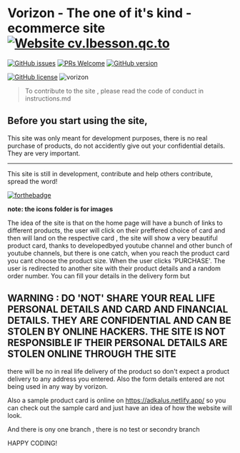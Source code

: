 # Vorizon - The one of it's kind - ecommerce site[![Website cv.lbesson.qc.to](https://img.shields.io/website-up-down-green-red/http/cv.lbesson.qc.to.svg)](http://cv.lbesson.qc.to/)
[![GitHub issues](https://img.shields.io/github/issues/Naereen/StrapDown.js.svg)](https://GitHub.com/Naereen/StrapDown.js/issues/)
[![PRs Welcome](https://img.shields.io/badge/PRs-welcome-brightgreen.svg?style=flat-square)](http://makeapullrequest.com)
[![GitHub version](https://badge.fury.io/gh/Naereen%2FStrapDown.js.svg)](https://github.com/Naereen/StrapDown.js)

[![GitHub license](https://img.shields.io/github/license/Naereen/StrapDown.js.svg)](https://github.com/Naereen/StrapDown.js/blob/master/LICENSE)
![vorizon](https://github.com/Aryankpoor/e-commerce-site/blob/master/assets/app.png)

> To contribute to the site , please read the code of conduct in instructions.md

## Before you start using the site, 
This site was only meant for development purposes, there is no real purchase of products, do not accidently give out your confidential details. They are very important.

<hr>

This site is still in development, contribute and help others contribute, spread the word!

[![forthebadge](https://forthebadge.com/images/badges/made-with-javascript.svg)](https://forthebadge.com) 

**note: the icons folder is for images**



The idea of the site is that on the home page will have a bunch of links to different products, the user will click on their preffered choice of card and then will land on the respective card , the site will show a very beautiful product card, thanks to developedbyed youtube channel and other bunch of youtube channels, but there is one catch, when you reach the product card you cant choose the product size. When the user clicks 'PURCHASE'. The user is redirected to another site with their product details and a random order number. You can fill your details in the delivery form but 

  
## WARNING : DO **'NOT'** SHARE YOUR REAL LIFE PERSONAL DETAILS AND CARD AND FINANCIAL DETAILS. THEY ARE CONFIDENTIAL AND CAN BE STOLEN BY ONLINE HACKERS. THE SITE IS NOT RESPONSIBLE IF THEIR PERSONAL DETAILS ARE STOLEN ONLINE THROUGH THE SITE

there will be no in real life delivery of the product so don't expect a product delivery to any address you entered. Also the form details entered are not being used in any way by vorizon.

Also a sample product card is online on https://adkalus.netlify.app/ so you can check out the sample card and just have an idea of how the website will look.

And there is ony one branch , there is no test or secondry branch 

HAPPY CODING!



